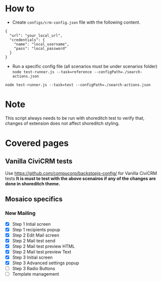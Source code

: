 # How to
- Create `configs/crm-config.json` file with the following content.

```
{
  "url": "your_local_url",
  "credentials": {
    "name": "local_username",
    "pass": "local_password"
  }
}
```

- Run a specific config file (all scenarios must be under scenarios folder)
`node test-runner.js --task=reference --configPath=./search-actions.json`

`node test-runner.js --task=test --configPath=./search-actions.json`

# Note
This script always needs to be run with shoreditch test to verify that, changes of extension does not affect shoreditch styling.

# Covered pages

## Vanilla CiviCRM tests
Use https://github.com/compucorp/backstopjs-config/ for Vanilla CiviCRM tests
**It is must to test with the above scenairos if any of the changes are done in shoreditch theme.**

## Mosaico specifics

### New Mailing
- [x] Step 1 Intial screen
- [x] Step 1 recipients popup
- [x] Step 2 Edit Mail screen
- [x] Step 2 Mail test send
- [x] Step 2 Mail test preview HTML
- [x] Step 2 Mail test preview Text
- [x] Step 3 Initial screen
- [x] Step 3 Advanced settings popup
- [ ] Step 3 Radio Buttons
- [ ] Template management
